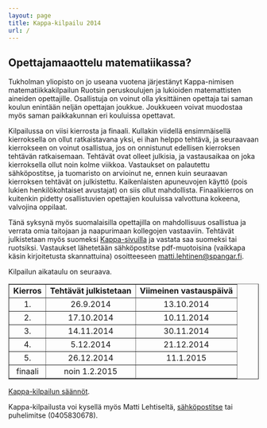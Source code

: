 ```yaml
---
layout: page
title: Kappa-kilpailu 2014
url: /
---
```

## Opettajamaaottelu matematiikassa?

Tukholman yliopisto on jo useana vuotena järjestänyt Kappa-nimisen
matematiikkakilpailun Ruotsin peruskoulujen ja lukioiden matemattisten
aineiden opettajille. Osallistuja on voinut olla yksittäinen opettaja
tai saman koulun enintään neljän opettajan joukkue. Joukkueen voivat
muodostaa myös saman paikkakunnan eri kouluissa opettavat.

Kilpailussa on viisi kierrosta ja finaali. Kullakin viidellä
ensimmäisellä kierroksella on ollut ratkaistavana yksi, ei ihan helppo
tehtävä, ja seuraavaan kierrokseen on voinut osallistua, jos on
onnistunut edellisen kierroksen tehtävän ratkaisemaan. Tehtävät ovat
olleet julkisia, ja vastausaikaa on joka kierroksella ollut noin kolme
viikkoa. Vastaukset on palautettu sähköpostitse, ja tuomaristo on
arvioinut ne, ennen kuin seuraavan kierroksen tehtävät on julkistettu.
Kaikenlaisten apuneuvojen käyttö (pois lukien henkilökohtaiset
avustajat) on siis ollut mahdollista. Finaalikierros on kuitenkin
pidetty osallistuvien opettajien kouluissa valvottuna kokeena,
valvojina oppilaat.

Tänä syksynä myös suomalaisilla opettajilla on mahdollisuus osallistua
ja verrata omia taitojaan ja naapurimaan kollegojen vastaaviin.
Tehtävät julkistetaan myös suomeksi
[Kappa-sivuilla](http://www.math.su.se/samverkan/kommun-skola/t%C3%A4vlingar/kappa-2014-1.141088)
ja vastata saa suomeksi tai ruotsiksi. Vastaukset lähetetään
sähköpostitse pdf-muotoisina (vaikkapa käsin kirjoitetusta
skannattuina) osoitteeseen
[matti.lehtinen@spangar.fi](mailto:matti.lehtinen@spangar.fi).

Kilpailun aikataulu on seuraava.


<p align="center"><table border="1" cellspacing="1">
<tbody><tr><td align="center">
<b>Kierros</b></td>
<td align="center">
<b>Tehtävät julkistetaan</b></td>
<td align="center">
<b>Viimeinen vastauspäivä</b></td>
</tr>
<tr><td align="center">1.</td><td align="center">26.9.2014</td><td align="center">13.10.2014</td></tr>
<tr><td align="center">2.</td><td align="center">17.10.2014</td><td align="center">10.11.2014</td></tr>
<tr><td align="center">3.</td><td align="center">14.11.2014</td><td align="center">30.11.2014</td></tr>
<tr><td align="center">4.</td><td align="center">5.12.2014</td><td align="center">21.12.2014</td></tr>
<tr><td align="center">5.</td><td align="center">26.12.2014</td><td align="center">11.1.2015</td></tr>
<tr><td align="center">finaali</td><td align="center">noin 1.2.2015</td><td>&nbsp;</td></tr>
</tbody></table></p>


[Kappa-kilpailun säännöt](regler_finska.pdf).

Kappa-kilpailusta voi kysellä myös Matti Lehtiseltä,
[sähköpostitse](mailto:matti.lehtinen@spangar.fi) tai puhelimitse (0405830678).
